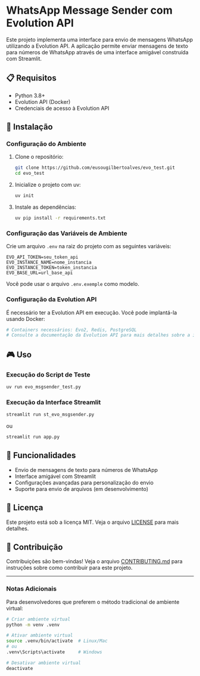 # WhatsApp Message Sender com Evolution API

Este projeto implementa uma interface para envio de mensagens WhatsApp utilizando a Evolution API. A aplicação permite enviar mensagens de texto para números de WhatsApp através de uma interface amigável construída com Streamlit.

## 📋 Requisitos

- Python 3.8+
- Evolution API (Docker)
- Credenciais de acesso à Evolution API

## 🚀 Instalação

### Configuração do Ambiente

1. Clone o repositório:
   ```bash
   git clone https://github.com/eusougilbertoalves/evo_test.git
   cd evo_test
   ```

2. Inicialize o projeto com uv:
   ```bash
   uv init
   ```

3. Instale as dependências:
   ```bash
   uv pip install -r requirements.txt
   ```

### Configuração das Variáveis de Ambiente

Crie um arquivo `.env` na raiz do projeto com as seguintes variáveis:

```
EVO_API_TOKEN=seu_token_api
EVO_INSTANCE_NAME=nome_instancia
EVO_INSTANCE_TOKEN=token_instancia
EVO_BASE_URL=url_base_api
```

Você pode usar o arquivo `.env.exemple` como modelo.

### Configuração da Evolution API

É necessário ter a Evolution API em execução. Você pode implantá-la usando Docker:

```bash
# Containers necessários: Evo2, Redis, PostgreSQL
# Consulte a documentação da Evolution API para mais detalhes sobre a implantação
```

## 🎮 Uso

### Execução do Script de Teste

```bash
uv run evo_msgsender_test.py
```

### Execução da Interface Streamlit

```bash
streamlit run st_evo_msgsender.py
```

ou

```bash
streamlit run app.py
```

## 🌟 Funcionalidades

- Envio de mensagens de texto para números de WhatsApp
- Interface amigável com Streamlit
- Configurações avançadas para personalização do envio
- Suporte para envio de arquivos (em desenvolvimento)

## 📝 Licença

Este projeto está sob a licença MIT. Veja o arquivo [LICENSE](LICENSE) para mais detalhes.

## 👥 Contribuição

Contribuições são bem-vindas! Veja o arquivo [CONTRIBUTING.md](CONTRIBUTING.md) para instruções sobre como contribuir para este projeto.

---

### Notas Adicionais

Para desenvolvedores que preferem o método tradicional de ambiente virtual:

```bash
# Criar ambiente virtual
python -m venv .venv

# Ativar ambiente virtual
source .venv/bin/activate  # Linux/Mac
# ou
.venv\Scripts\activate     # Windows

# Desativar ambiente virtual
deactivate
```

